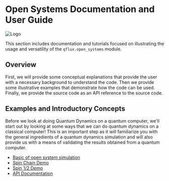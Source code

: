 # Open Systems Documentation and User Guide

![Logo](../../img/qflux-logo.png)

This section includes documentation and tutorials focused on illustrating the usage and versatility of the `qflux.open_systems` module. 

## Overview

First, we will provide some conceptual explanations that provide the user with a necessary background to understand the code. Then we provide some illustrative examples that demonstrate how the code can be used. Finally, we provide the source code as an API reference to the source code.

## Examples and Introductory Concepts 

Before we look at doing Quantum Dynamics on a quantum computer, we'll start out by looking at some ways that we can do quantum dynamics on a classical computer! This is an important step as it will familiarize you with the general ingredients of a quantum dynamics simulation and will also provide us with a means of validating the results obtained from a quantum computer.

- [Basic of open system simulation](OpenSys_basic.md)
- [Spin Chain Demo](spinchainOpen.md)
- [Spin 1/2 Demo](spinhalfOpen.md)
- [API Documentation](os_api.md)
